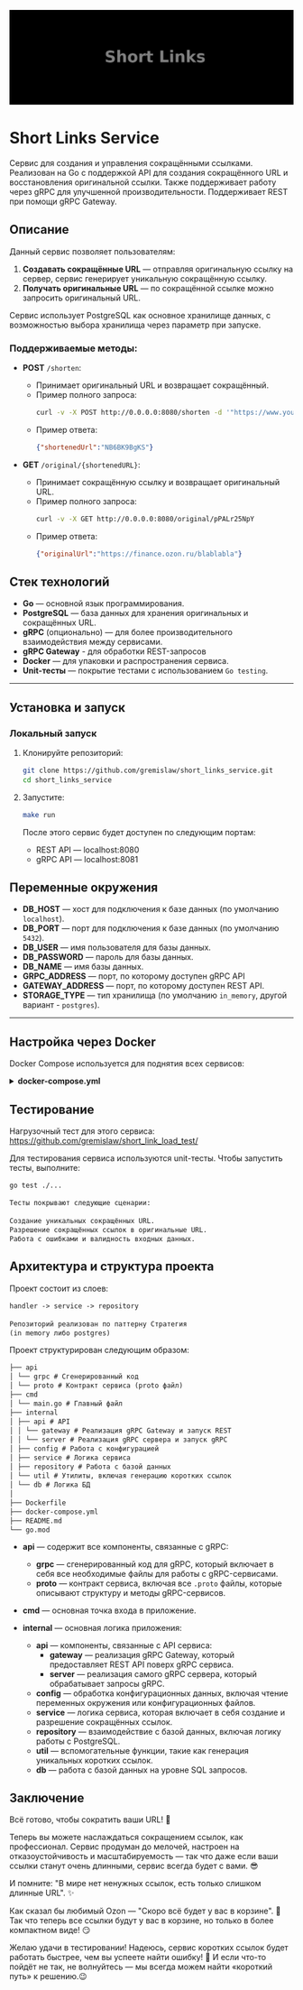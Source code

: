 ![](short_links_fade_logo.gif)

# Short Links Service

Сервис для создания и управления сокращёнными ссылками. Реализован на Go с поддержкой API для создания сокращённого URL и восстановления оригинальной ссылки. Также поддерживает работу через gRPC для улучшенной производительности. Поддерживает REST при помощи gRPC Gateway.

## Описание

Данный сервис позволяет пользователям:

1. **Создавать сокращённые URL** — отправляя оригинальную ссылку на сервер, сервис генерирует уникальную сокращённую ссылку.
2. **Получать оригинальные URL** — по сокращённой ссылке можно запросить оригинальный URL.

Сервис использует PostgreSQL как основное хранилище данных, с возможностью выбора хранилища через параметр при запуске.

### Поддерживаемые методы:

- **POST** `/shorten`:
  - Принимает оригинальный URL и возвращает сокращённый.
  - Пример полного запроса:
    ```bash
    curl -v -X POST http://0.0.0.0:8080/shorten -d '"https://www.youtube.com/blablabla"'
    ```
  - Пример ответа:
    ```json
    {"shortenedUrl":"NB6BK9BgKS"}
    ```

- **GET** `/original/{shortenedURL}`:
  - Принимает сокращённую ссылку и возвращает оригинальный URL.
  - Пример полного запроса: 
    ```bash
    curl -v -X GET http://0.0.0.0:8080/original/pPALr25NpY   
    ```
  - Пример ответа:
    ```json
    {"originalUrl":"https://finance.ozon.ru/blablabla"}
    ```

## Стек технологий

- **Go** — основной язык программирования.
- **PostgreSQL** — база данных для хранения оригинальных и сокращённых URL.
- **gRPC** (опционально) — для более производительного взаимодействия между сервисами.
- **gRPC Gateway** - для обработки REST-запросов
- **Docker** — для упаковки и распространения сервиса.
- **Unit-тесты** — покрытие тестами с использованием `Go testing`.

---

## Установка и запуск

### Локальный запуск

1. Клонируйте репозиторий:

   ```bash
   git clone https://github.com/gremislaw/short_links_service.git
   cd short_links_service

2. Запустите:

    ```bash
    make run
    ```

    После этого сервис будет доступен по следующим портам:

    - REST API — localhost:8080
    - gRPC API — localhost:8081

## Переменные окружения

- **DB_HOST** — хост для подключения к базе данных (по умолчанию `localhost`).
- **DB_PORT** — порт для подключения к базе данных (по умолчанию `5432`).
- **DB_USER** — имя пользователя для базы данных.
- **DB_PASSWORD** — пароль для базы данных.
- **DB_NAME** — имя базы данных.
- **GRPC_ADDRESS** — порт, по которому доступен gRPC API
- **GATEWAY_ADDRESS** — порт, по которому доступен REST API.
- **STORAGE_TYPE** — тип хранилища (по умолчанию `in_memory`, другой вариант - `postgres`).

---

## Настройка через Docker

  Docker Compose используется для поднятия всех сервисов:

<details>
  <summary><strong>docker-compose.yml</strong></summary>

```yaml
services:
  postgres:
    image: postgres:latest
    restart: always
    environment:
      POSTGRES_USER: dazhy
      POSTGRES_PASSWORD: dazhy
      POSTGRES_DB: short_link
    ports:
      - "5432:5432"
    volumes:
      - db_data:/var/lib/postgresql/data

  app:
    build: .
    container_name: short_links_service
    restart: on-failure
    depends_on: 
      - postgres
    environment:
      APP_IP: "0.0.0.0"
      APP_PORT: "8081"
      DB_HOST: "postgres"
      DB_PORT: "5432"
      DB_USER: "dazhy"
      DB_PASSWORD: "dazhy"
      DB_NAME: "short_link"
      GRPC_ADDRESS: ":8081"
      GATEWAY_ADDRESS: ":8080"
      STORAGE_TYPE: "postgres"
    ports:
      - "8081:8081"
      - "8080:8080"

volumes:
  db_data:
```
</details>

## Тестирование

  Нагрузочный тест для этого сервиса: https://github.com/gremislaw/short_link_load_test/

  Для тестирования сервиса используются unit-тесты. Чтобы запустить тесты, выполните:

  ```bash
  go test ./...
  ```

    Тесты покрывают следующие сценарии:

    Создание уникальных сокращённых URL.
    Разрешение сокращённых ссылок в оригинальные URL.
    Работа с ошибками и валидность входных данных.

## Архитектура и структура проекта

Проект состоит из слоев:

    handler -> service -> repository

    Репозиторий реализован по паттерну Стратегия 
    (in memory либо postgres)

Проект структурирован следующим образом:

    ├── api
    │ └── grpc # Сгенерированный код
    │ └── proto # Контракт сервиса (proto файл)
    ├── cmd
    │ └── main.go # Главный файл
    ├── internal
    │ ├── api # API
    │ │ └── gateway # Реализация gRPC Gateway и запуск REST
    │ │ └── server # Реализация gRPC сервера и запуск gRPC
    │ ├── config # Работа с конфигурацией
    │ ├── service # Логика сервиса
    │ ├── repository # Работа с базой данных
    │ └── util # Утилиты, включая генерацию коротких ссылок
    │ └── db # Логика БД
    │
    ├── Dockerfile
    ├── docker-compose.yml
    ├── README.md
    └── go.mod

- **api** — содержит все компоненты, связанные с gRPC:
  - **grpc** — сгенерированный код для gRPC, который включает в себя все необходимые файлы для работы с gRPC-сервисами.
  - **proto** — контракт сервиса, включая все `.proto` файлы, которые описывают структуру и методы gRPC-сервисов.

- **cmd** — основная точка входа в приложение.

- **internal** — основная логика приложения:
  - **api** — компоненты, связанные с API сервиса:
    - **gateway** — реализация gRPC Gateway, который предоставляет REST API поверх gRPC сервиса.
    - **server** — реализация самого gRPC сервера, который обрабатывает запросы gRPC.
  - **config** — обработка конфигурационных данных, включая чтение переменных окружения или конфигурационных файлов.
  - **service** — логика сервиса, которая включает в себя создание и разрешение сокращённых ссылок.
  - **repository** — взаимодействие с базой данных, включая логику работы с PostgreSQL.
  - **util** — вспомогательные функции, такие как генерация уникальных коротких ссылок.
  - **db** — работа с базой данных на уровне SQL запросов.

## Заключение

Всё готово, чтобы сократить ваши URL! 🚀

Теперь вы можете наслаждаться сокращением ссылок, как профессионал. Сервис продуман до мелочей, настроен на отказоустойчивость и масштабируемость — так что даже если ваши ссылки станут очень длинными, сервис всегда будет с вами. 😎

И помните: "В мире нет ненужных ссылок, есть только слишком длинные URL". ✨

Как сказал бы любимый Ozon — "Скоро всё будет у вас в корзине". 🛒 Так что теперь все ссылки будут у вас в корзине, но только в более компактном виде! 😏

Желаю удачи в тестировании! Надеюсь, сервис коротких ссылок будет работать быстрее, чем вы успеете найти ошибку! 🚀 И если что-то пойдёт не так, не волнуйтесь — мы всегда можем найти «короткий путь» к решению.😉
